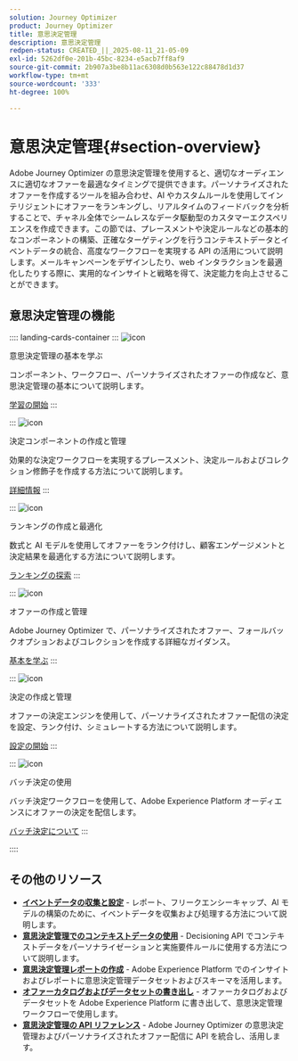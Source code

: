 ```yaml
---
solution: Journey Optimizer
product: Journey Optimizer
title: 意思決定管理
description: 意思決定管理
redpen-status: CREATED_||_2025-08-11_21-05-09
exl-id: 5262df0e-201b-45bc-8234-e5acb7ff8af9
source-git-commit: 2b907a3be8b11ac6308d0b563e122c88478d1d37
workflow-type: tm+mt
source-wordcount: '333'
ht-degree: 100%

---
```


# 意思決定管理{#section-overview}

Adobe Journey Optimizer の意思決定管理を使用すると、適切なオーディエンスに適切なオファーを最適なタイミングで提供できます。パーソナライズされたオファーを作成するツールを組み合わせ、AI やカスタムルールを使用してインテリジェントにオファーをランキングし、リアルタイムのフィードバックを分析することで、チャネル全体でシームレスなデータ駆動型のカスタマーエクスペリエンスを作成できます。この節では、プレースメントや決定ルールなどの基本的なコンポーネントの構築、正確なターゲティングを行うコンテキストデータとイベントデータの統合、高度なワークフローを実現する API の活用について説明します。メールキャンペーンをデザインしたり、web インタラクションを最適化したりする際に、実用的なインサイトと戦略を得て、決定能力を向上させることができます。

## 意思決定管理の機能

:::: landing-cards-container
:::
![icon](https://cdn.experienceleague.adobe.com/icons/circle-play.svg?lang=ja)

意思決定管理の基本を学ぶ

コンポーネント、ワークフロー、パーソナライズされたオファーの作成など、意思決定管理の基本について説明します。

[学習の開始](get-started-decision-landing-page.md)
:::

:::
![icon](https://cdn.experienceleague.adobe.com/icons/puzzle-piece.svg?lang=ja)

決定コンポーネントの作成と管理

効果的な決定ワークフローを実現するプレースメント、決定ルールおよびコレクション修飾子を作成する方法について説明します。

[詳細情報](create-components-landing-page.md)
:::

:::
![icon](https://cdn.experienceleague.adobe.com/icons/bullseye.svg?lang=ja)

ランキングの作成と最適化

数式と AI モデルを使用してオファーをランク付けし、顧客エンゲージメントと決定結果を最適化する方法について説明します。

[ランキングの探索](rankings-landing-page.md)
:::

:::
![icon](https://cdn.experienceleague.adobe.com/icons/list-check.svg?lang=ja)

オファーの作成と管理

Adobe Journey Optimizer で、パーソナライズされたオファー、フォールバックオプションおよびコレクションを作成する詳細なガイダンス。

[基本を学ぶ](managing-offers-in-the-offer-library-landing-page.md)
:::

:::
![icon](https://cdn.experienceleague.adobe.com/icons/gear.svg?lang=ja)

決定の作成と管理

オファーの決定エンジンを使用して、パーソナライズされたオファー配信の決定を設定、ランク付け、シミュレートする方法について説明します。

[設定の開始](create-manage-activities-landing-page.md)
:::

:::
![icon](https://cdn.experienceleague.adobe.com/icons/screwdriver-wrench.svg?lang=ja)

バッチ決定の使用

バッチ決定ワークフローを使用して、Adobe Experience Platform オーディエンスにオファーの決定を配信します。

[バッチ決定について](../using/offers/batch-delivery.md)
:::

::::


## その他のリソース

- **[イベントデータの収集と設定](collect-event-data-landing-page.md)** - レポート、フリークエンシーキャップ、AI モデルの構築のために、イベントデータを収集および処理する方法について説明します。
- **[意思決定管理でのコンテキストデータの使用](context-data-landing-page.md)** - Decisioning API でコンテキストデータをパーソナライゼーションと実施要件ルールに使用する方法について説明します。
- **[意思決定管理レポートの作成](create-reports-landing-page.md)** - Adobe Experience Platform でのインサイトおよびレポートに意思決定管理データセットおよびスキーマを活用します。
- **[オファーカタログおよびデータセットの書き出し](export-catalog-landing-page.md)** - オファーカタログおよびデータセットを Adobe Experience Platform に書き出して、意思決定管理ワークフローで使用します。
- **[意思決定管理の API リファレンス](api-reference-landing-page.md)** - Adobe Journey Optimizer の意思決定管理およびパーソナライズされたオファー配信に API を統合し、活用します。
